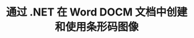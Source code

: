 ---
############################# Static ############################
layout: "auto-gen-gist"
draft: false
path: "ru/assembly/net/barcode/docm/"
otherformats: DOC DOCX DOT DOTX DOTM RTF ODT OTT 

############################# Head ############################
head_title: "通过 C#、ASP.NET 在文字处理文档中生成和编辑条码"
head_description: "GroupDocs.Assembly .NET API 允许开发人员在 Word（DOC、DOCX、DOCM、DOT、DOTX、RTF 和 ODT）文档中生成、插入和修改条形码图像。"

############################# Header ############################
title: "通过 .NET 在 Word DOCM 文档中创建和使用条形码图像"
description: "使用 GroupDocs.Assembly .NET API 程序员可以在 C#、ASP.NET 和其他 .NET 应用程序内的 Word DOCM 文档中动态创建和管理条码图像。"

######################### Download Button #######################
button:
    enable: true

############################# About ############################
about:
    enable: true
    title: "如何在文字处理文档中生成和插入条形码？"
    content: |
     此页面将帮助用户了解和了解如何在 C#、ASP.NET 和其他 .NET 相关应用程序中的文档和电子邮件消息中动态生成和插入条形码图像。 GroupDocs.Assembly .NET 是一个非常强大的 API，它使用户能够在自己的 .NET 应用程序中自动生成许多领先文件格式的报告，而无需任何外部依赖。 它支持一些非常常见的文件格式，例如 PDF、HTML、Outlook 电子邮件、Microsoft Office Word、Excel 工作表、PowerPoint 演示文稿和幻灯片。 它完全支持一些常见的线性和二维条码符号。 用户还可以轻松自定义条码图像大小、前后颜色、条码文本的字体和位置、设置条码图像分辨率等。 它还支持从模板创建自定义文档，并从各种来源（如数据库、XML、JSON、OData、对象等）获取数据。 

############################# content ############################
steps:
    enable: true
    block:
    - title_left: "如何在 DOCM 文档中创建条形码"
      content_left: |
       以下 .NET 代码示例显示了用户只需几行代码即可轻松地在自己的 Microsoft Word DOCM 文档中动态生成和添加条形码图像。  

      title_right: "通过 .NET 在 DOCM 文件中使用条形码图像"
      content_right: |
        * 创建 [DocumentAssembler](https://apireference.groupdocs.com/assembly/net/groupdocs.assembly/documentassembler) 的实例
        * 使用以下参数调用 [AssembleDocument](https://apireference.groupdocs.com/assembly/net/groupdocs.assembly.documentassembler/assembledocument/methods/1) 方法
          * 流以读取模板文档。
          * 流以写入结果文档。
          * 文件加载和保存的附加选项。
          * 有关数据源对象的信息。

     
      gisthash: "50bb52b8877a109c9478bcd092a7ff4f"
      gistfile: "generate_barcodes_in_word_documents.cs"

    - title_left: "系统要求"
      content_left: |
        所有主要平台和操作系统都支持 GroupDocs.Assembly .NET API。 如需完整的系统要求指南，请访问 [系统要求](https://docs.groupdocs.com/assembly/net/system-requirements/) 在执行以下代码之前，请确保您已安装以下先决条件 系统：
        * 操作系统：Microsoft Windows、Linux、MacOS
        * 开发环境：Visual Studio、Xamarin、MonoDevelop 等。
        * 框架：.NET Framework、.NET Standard、.NET Core、Mono
        * 从 [NuGet](https://www.nuget.org/packages/GroupDocs.Assembly/) 获取最新版本的 GroupDocs.Assembly .NET API
        
      title_right: "为什么使用 GroupDocs.Assembly"
      content_right: |
        * 允许用户从模板创建自定义文档。
        * 允许用户从模板创建自定义文档。
        * 无需其他软件即可创建和自动化文档
        * 能够根据数据源生成输出文档
        * 在报表中动态插入文档内容
        * 动态附加电子邮件附件并在报告中插入超链接
        * 自动删除空段落
        * 全面支持多种数据格式
        * 动态电子邮件附件支持

demos:
    enable: true


more_formats:
    enable: true


back_to_top:
    enable: true
---